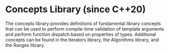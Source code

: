 # Concepts Library (since C++20)

The concepts library provides definitions of fundamental library concepts that can be used to perform compile-time validation of template arguments and perform function dispatch based on properties of types.
Additional concepts can be found in the Iterators library, the Algorithms library, and the Ranges library.
